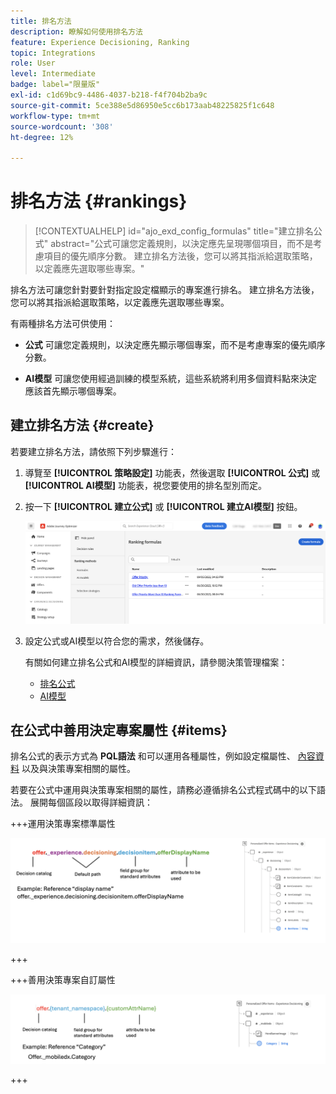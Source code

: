 ```yaml
---
title: 排名方法
description: 瞭解如何使用排名方法
feature: Experience Decisioning, Ranking
topic: Integrations
role: User
level: Intermediate
badge: label="限量版"
exl-id: c1d69bc9-4486-4037-b218-f4f704b2ba9c
source-git-commit: 5ce388e5d86950e5cc6b173aab48225825f1c648
workflow-type: tm+mt
source-wordcount: '308'
ht-degree: 12%

---
```


# 排名方法 {#rankings}

>[!CONTEXTUALHELP]
>id="ajo_exd_config_formulas"
>title="建立排名公式"
>abstract="公式可讓您定義規則，以決定應先呈現哪個項目，而不是考慮項目的優先順序分數。 建立排名方法後，您可以將其指派給選取策略，以定義應先選取哪些專案。"

排名方法可讓您針對要針對指定設定檔顯示的專案進行排名。 建立排名方法後，您可以將其指派給選取策略，以定義應先選取哪些專案。

有兩種排名方法可供使用：

* **公式** 可讓您定義規則，以決定應先顯示哪個專案，而不是考慮專案的優先順序分數。

* **AI模型** 可讓您使用經過訓練的模型系統，這些系統將利用多個資料點來決定應該首先顯示哪個專案。

## 建立排名方法 {#create}

若要建立排名方法，請依照下列步驟進行：

1. 導覽至 **[!UICONTROL 策略設定]** 功能表，然後選取 **[!UICONTROL 公式]** 或 **[!UICONTROL AI模型]** 功能表，視您要使用的排名型別而定。

1. 按一下 **[!UICONTROL 建立公式]** 或 **[!UICONTROL 建立AI模型]** 按鈕。

   ![](assets/ranking-create.png)

1. 設定公式或AI模型以符合您的需求，然後儲存。

   有關如何建立排名公式和AI模型的詳細資訊，請參閱決策管理檔案：

   * [排名公式](../offers/ranking/create-ranking-formulas.md)
   * [AI模型](../offers/ranking/ai-models.md)


## 在公式中善用決定專案屬性 {#items}

排名公式的表示方式為 **PQL語法** 和可以運用各種屬性，例如設定檔屬性、 [內容資料](context-data.md) 以及與決策專案相關的屬性。

若要在公式中運用與決策專案相關的屬性，請務必遵循排名公式程式碼中的以下語法。 展開每個區段以取得詳細資訊：

+++運用決策專案標準屬性

![](assets/formula-attribute.png)

+++

+++善用決策專案自訂屬性

![](assets/formula-attribute-custom.png)

+++
